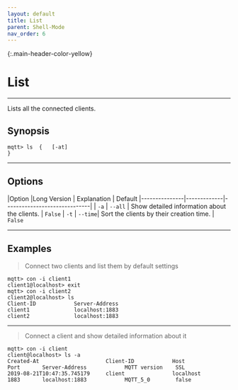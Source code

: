 ```yaml
---
layout: default
title: List
parent: Shell-Mode
nav_order: 6
--- 
```


{:.main-header-color-yellow}
# List
***

Lists all the connected clients.

## Synopsis

```
mqtt> ls  {   [-at]
}
```

***

## Options

|Option |Long Version | Explanation | Default
|---------------|-------------|------------------------------|
| ``-a``    | ``--all`` | Show detailed information about the clients. | ``False``
| ``-t``   | ``--time``| Sort the clients by their creation time. | ``False``

***

## Examples

> Connect two clients and list them by default settings

```
mqtt> con -i client1
client1@localhost> exit
mqtt> con -i client2
client2@localhost> ls
Client-ID            Server-Address
client1              localhost:1883
client2              localhost:1883
```

***

> Connect a client and show detailed information about it

```
mqtt> con -i client
client@localhost> ls -a
Created-At                     Client-ID            Host                 Port       Server-Address            MQTT version    SSL
2019-08-21T10:47:35.745179     client               localhost            1883       localhost:1883            MQTT_5_0        false
```

